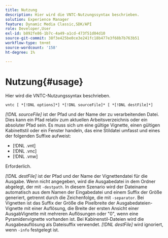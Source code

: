 ```yaml
---
title: Nutzung
description: Hier wird die VNTC-Nutzungssyntax beschrieben.
solution: Experience Manager
feature: Dynamic Media Classic,SDK/API
role: Developer,User
exl-id: b892fe86-1b7c-4a49-a1cd-473f51d04d10
source-git-commit: 38f3e425be0ce3e241fc18b477e3f68b7b763b51
workflow-type: tm+mt
source-wordcount: '158'
ht-degree: 1%

---
```


# Nutzung{#usage}

Hier wird die VNTC-Nutzungssyntax beschrieben.

`vntc [ *[!DNL options]*] *[!DNL sourceFile]* [ *[!DNL destFile]*]`

*[!DNL sourceFile]* ist der Pfad und der Name der zu verarbeitenden Datei. Dies kann ein Pfad relativ zum aktuellen Arbeitsverzeichnis oder ein absoluter Pfad sein. Es muss sich um eine gültige Vignette, einen gültigen Kabinettstil oder ein Fenster handeln, das eine Stildatei umfasst und eines der folgenden Suffixe aufweist:

* [!DNL .vnt]
* [!DNL .vnc]
* [!DNL .vnw]

Erforderlich.

*[!DNL destFile]* ist der Pfad und der Name der Vignettendatei für die Ausgabe. Wenn nicht angegeben, wird die Ausgabedatei in dem Ordner abgelegt, der mit `-destpath`. In diesem Szenario wird der Dateiname automatisch aus dem Namen der Eingabedatei und einem Suffix der Größe generiert, getrennt durch die Zeichenfolge, die mit `-separator`. Bei Vignetten ist das Suffix der Größe die Pixelbreite der Ausgabedateien-Vignette mit einer Auflösung, die Breite der ersten Ansicht einer AusgabVignette mit mehreren Auflösungen oder &quot;0&quot;, wenn eine Pyramidenvignette vorhanden ist. Bei Kabinenstil-Dateien wird die Ausgabeauflösung als Dateisuffix verwendet. *[!DNL destFile]* wird ignoriert, wenn `-info` festgelegt ist.
